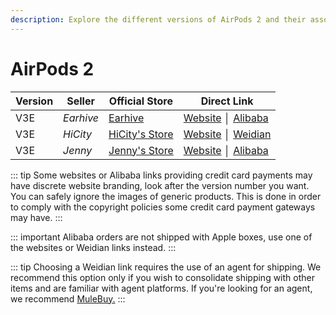 ```yaml
---
description: Explore the different versions of AirPods 2 and their associated sellers. Find official stores and direct links to purchase AirPods 2 replicas.
---
```


# AirPods 2

| Version | Seller    | Official Store                                                                                       | Direct Link                             |
|---------|-----------|------------------------------------------------------------------------------------------------------|-----------------------------------------|
| V3E     | *Earhive* | [Earhive](https://earhive.com)                                                              | [Website](https://airreps.link/earhive) │ [Alibaba](https://airreps.link/earhiveab) |
| V3E     | *HiCity*  | [HiCity's Store](https://hicitypods.com)                                                             | [Website](https://airreps.link/hcv3md) │ [Weidian](https://airreps.link/hicityw)  |
| V3E     | *Jenny*   | [Jenny's Store](https://jenny.airreps.info)                                                          | [Website](https://airreps.info/jenny) │ [Alibaba](https://airreps.link/jennyab)   |

::: tip
Some websites or Alibaba links providing credit card payments may have discrete website branding, look after the version number you want. You can safely ignore the images of generic products. This is done in order to comply with the copyright policies some credit card payment gateways may have. 
:::

::: important
Alibaba orders are not shipped with Apple boxes, use one of the websites or Weidian links instead.
:::

::: tip
Choosing a Weidian link requires the use of an agent for shipping. We recommend this option only if you wish to consolidate shipping with other items and are familiar with agent platforms. If you're looking for an agent, we recommend [MuleBuy.](https://airreps.link/mulebuy)
:::